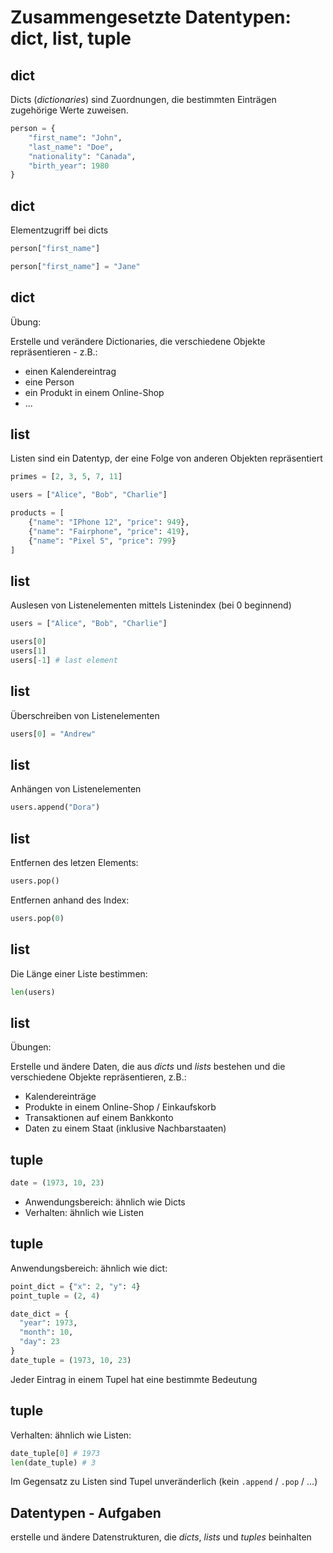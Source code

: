 # Zusammengesetzte Datentypen: dict, list, tuple

## dict

Dicts (_dictionaries_) sind Zuordnungen, die bestimmten Einträgen zugehörige Werte zuweisen.

```py
person = {
    "first_name": "John",
    "last_name": "Doe",
    "nationality": "Canada",
    "birth_year": 1980
}
```

## dict

Elementzugriff bei dicts

```py
person["first_name"]
```

```py
person["first_name"] = "Jane"
```

## dict

Übung:

Erstelle und verändere Dictionaries, die verschiedene Objekte repräsentieren - z.B.:

- einen Kalendereintrag
- eine Person
- ein Produkt in einem Online-Shop
- ...

## list

Listen sind ein Datentyp, der eine Folge von anderen Objekten repräsentiert

```py
primes = [2, 3, 5, 7, 11]

users = ["Alice", "Bob", "Charlie"]

products = [
    {"name": "IPhone 12", "price": 949},
    {"name": "Fairphone", "price": 419},
    {"name": "Pixel 5", "price": 799}
]
```

## list

Auslesen von Listenelementen mittels Listenindex (bei 0 beginnend)

```py
users = ["Alice", "Bob", "Charlie"]

users[0]
users[1]
users[-1] # last element
```

## list

Überschreiben von Listenelementen

```py
users[0] = "Andrew"
```

## list

Anhängen von Listenelementen

```py
users.append("Dora")
```

## list

Entfernen des letzen Elements:

```py
users.pop()
```

Entfernen anhand des Index:

```py
users.pop(0)
```

## list

Die Länge einer Liste bestimmen:

```py
len(users)
```

## list

Übungen:

Erstelle und ändere Daten, die aus _dicts_ und _lists_ bestehen und die verschiedene Objekte repräsentieren, z.B.:

- Kalendereinträge
- Produkte in einem Online-Shop / Einkaufskorb
- Transaktionen auf einem Bankkonto
- Daten zu einem Staat (inklusive Nachbarstaaten)

## tuple

```py
date = (1973, 10, 23)
```

- Anwendungsbereich: ähnlich wie Dicts
- Verhalten: ähnlich wie Listen

## tuple

Anwendungsbereich: ähnlich wie dict:

```py
point_dict = {"x": 2, "y": 4}
point_tuple = (2, 4)

date_dict = {
  "year": 1973,
  "month": 10,
  "day": 23
}
date_tuple = (1973, 10, 23)
```

Jeder Eintrag in einem Tupel hat eine bestimmte Bedeutung

## tuple

Verhalten: ähnlich wie Listen:

```py
date_tuple[0] # 1973
len(date_tuple) # 3
```

Im Gegensatz zu Listen sind Tupel unveränderlich (kein `.append` / `.pop` / ...)

## Datentypen - Aufgaben

erstelle und ändere Datenstrukturen, die _dicts_, _lists_ und _tuples_ beinhalten
